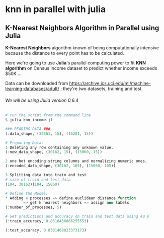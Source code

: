 knn in parallel with julia
================

K-Nearest Neighbors Algorithm in Parallel using Julia
-----------------------------------------------------

**K-Nearest Neighbors** algorithm known of being computationally intensive because the distance to every point has to be calculated. 

Here we're going to use **Julia**'s parallel computing power to fit **KNN algorithm** on Census Income dataset to predict whether income exceeds $50K ...

Data can be downloaded from <https://archive.ics.uci.edu/ml/machine-learning-databases/adult/> ; they're two datasets, training and test.

###### We will be using Julia version 0.6.4
``` julia
# run the script from the command line
$ julia knn_income.jl

### READING DATA ###
(:data_shape, (32561, 15), (16281, 15))

# Preparing Data:
1 Deleting any row containing any unknown value.
(:new_data_shape, (30162, 15), (15060, 15))

2 one hot encoding string columns and normalizing numeric ones.
(:encoded_data_shape, (30162, 105), (15060, 105))

3 Splitting data into train and test
# size of train and test data
(104, 30162)(104, 15060)

# Define the Model:
* Adding 4 processes => define euclidean distance function
        => get k nearest neighbors => assign new labels
(:number_of_processes, 5)

# Get predictions and accuracy on train and test data using 40 k
(:train_accuracy, 0.8310456866255553)

(:test_accuracy, 0.8301460823373173)
```
